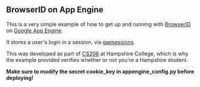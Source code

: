 BrowserID on App Engine 
-----------------------

This is a very simple example of how to get up and running with [BrowserID](http://persona.org) on [Google App Engine](http://code.google.com/appengine/).

It stores a user's login in a session, via [gaesessions](https://github.com/dound/gae-sessions).

This was developed as part of [CS206](http://hampshire.edu/~pedcs/classes/cs206January12/) at Hampshire College, which is why the example provided verifies whether or not you're a Hampshire student.

__Make sure to modify the secret cookie_key in appengine_config.py before deploying!__
